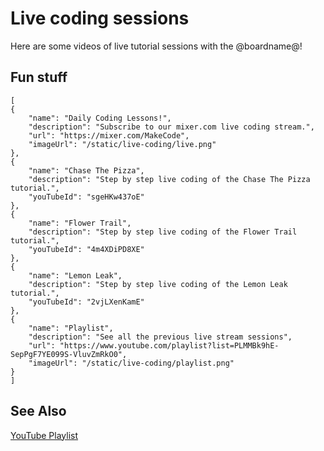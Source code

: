 # Live coding sessions

Here are some videos of live tutorial sessions with the @boardname@!

## Fun stuff

```codecard
[
{
    "name": "Daily Coding Lessons!",
    "description": "Subscribe to our mixer.com live coding stream.",
    "url": "https://mixer.com/MakeCode",
    "imageUrl": "/static/live-coding/live.png"
},    
{
    "name": "Chase The Pizza",
    "description": "Step by step live coding of the Chase The Pizza tutorial.",
    "youTubeId": "sgeHKw437oE"
},
{
    "name": "Flower Trail",
    "description": "Step by step live coding of the Flower Trail tutorial.",
    "youTubeId": "4m4XDiPD8XE"
},
{
    "name": "Lemon Leak",
    "description": "Step by step live coding of the Lemon Leak tutorial.",
    "youTubeId": "2vjLXenKamE"
},
{
    "name": "Playlist",
    "description": "See all the previous live stream sessions",
    "url": "https://www.youtube.com/playlist?list=PLMMBk9hE-SepPgF7YE099S-VluvZmRkO0",
    "imageUrl": "/static/live-coding/playlist.png"
}
]
```

## See Also

[YouTube Playlist](https://www.youtube.com/watch?v=NvEOKZ8wh9s&list=PLMMBk9hE-SepocOwueEtTDyOPI_TBE9yC)
